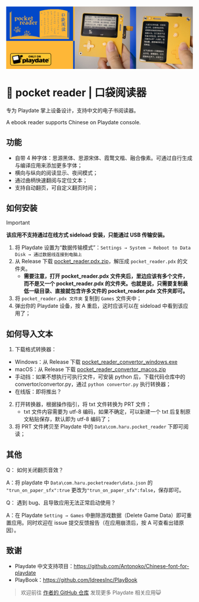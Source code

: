 ![screenshot](https://github.com/Antonoko/pocket-reader/blob/main/__asset__/header.jpg)
# 📖 pocket reader | 口袋阅读器

专为 Playdate 掌上设备设计，支持中文的电子书阅读器。

A ebook reader supports Chinese on Playdate console.

## 功能
- 自带 4 种字体：思源黑体、思源宋体、霞鹜文楷、融合像素。可通过自行生成与编译应用来添加更多字体；
- 横向与纵向的阅读显示、夜间模式；
- 通过曲柄快速翻阅与定位文本；
- 支持自动翻页，可自定义翻页时间；

## 如何安装
> [!IMPORTANT]  
> **该应用不支持通过在线方式 sideload 安装，只能通过 USB 传输安装。**

1. 将 Playdate 设置为“数据传输模式”：`Settings → System → Reboot to Data Disk → 通过数据线连接到电脑上`
2. 从 Release 下载 [pocket_reader.pdx.zip](https://github.com/Antonoko/pocket-reader/releases)，解压成 `pocket_reader.pdx` 的文件夹。
    - **需要注意，打开 pocket_reader.pdx 文件夹后，里边应该有多个文件，而不是又一个 pocket_reader.pdx 的文件夹。也就是说，只需要复制最低一级目录、直接就包含许多文件的 pocket_reader.pdx 文件夹即可。**
3. 将 `pocket_reader.pdx 文件夹` 复制到 `Games` 文件夹中；
4. 弹出你的 Playdate 设备，按 A 重启，这时应该可以在 sideload 中看到该应用了；


## 如何导入文本
1. 下载格式转换器：
- Windows：从 Release 下载 [pocket_reader_convertor_windows.exe](https://github.com/Antonoko/pocket-reader/releases)
- macOS：从 Release 下载 [pocket_reader_convertor_macos.zip](https://github.com/Antonoko/pocket-reader/releases)
- 手动挡：如果不想执行可执行文件，可安装 python 后，下载代码仓库中的 convertor/convertor.py，通过 `python convertor.py` 执行转换器；
- 在线版：即将推出？

2. 打开转换器，根据操作指引，将 txt 文件转换为 PRT 文件；
    - txt 文件内容需要为 utf-8 编码，如果不确定，可以新建一个 txt 后复制原文粘贴保存，默认即为 utf-8 编码了；
3. 将 PRT 文件拷贝至 Playdate 中的 `Data\com.haru.pocket_reader` 下即可阅读；

## 其他
Q： 如何关闭翻页音效？

A：将 playdate 中 `Data\com.haru.pocketreader\data.json` 的 `"trun_on_paper_sfx":true` 更改为`"trun_on_paper_sfx":false`，保存即可。

Q： 遇到 bug、且导致应用无法正常启动使用？

A：在 Playdate `Setting → Games` 中删除游戏数据（Delete Game Data）即可重置应用。同时欢迎在 issue 提交反馈报告（在应用崩溃后，按 A 可查看出错原因）。

## 致谢
- Playdate 中文支持项目：https://github.com/Antonoko/Chinese-font-for-playdate
- PlayBook：https://github.com/IdreesInc/PlayBook

> 欢迎前往 [作者的 GitHub 仓库](https://github.com/Antonoko?tab=repositories) 发现更多 Playdate 相关应用😺